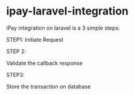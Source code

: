 # ipay-laravel-integration

iPay integration on laravel is a 3 simple steps:

STEP1:
Initiate Request

STEP 2:

Validate the callback response


STEP3:

Store the transaction on database

